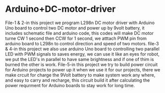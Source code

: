 # Arduino+DC-motor-driver
File-1 & 2-in this project we program L298n DC motor driver with Arduino Uno board to control two DC motor and power up by 9volt battery, it includes schematic file and arduino code, this codes will make DC motor turne CW 1 second then CCW for 1 second, we atttach PWM pin from arduino board to L298n to control direction and speed of two motors.
file-3 & 4-in this project we also use arduino Uno board to controlling two parallel LED with PWM signals to saves energy, we can use it like an eyes for robot, we put the LED's in parallel to have same brightness and if one of thim is burned the other is work.
File-5-in this project we try to build power circuit for Arduino projects to power up it when we use it for our projects, there we make crcuit for charge the 9Volt battery to make system work any where, and easy to carry and recharge, this circuit build it after calculating the power requrment for Arduino boards to stay work for long time.
